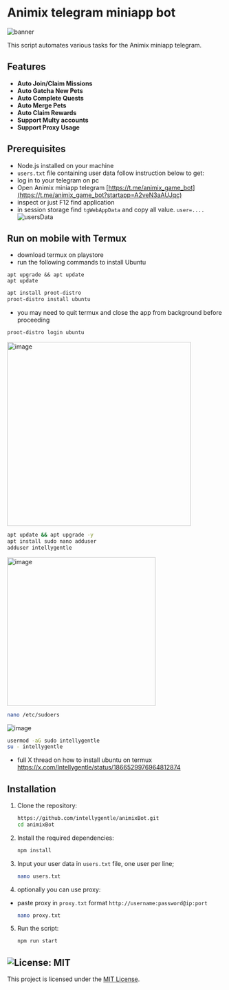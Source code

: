 # Animix telegram miniapp bot
![banner](img/image.png)

This script automates various tasks for the Animix miniapp telegram.

## Features

- **Auto Join/Claim Missions**
- **Auto Gatcha New Pets**
- **Auto Complete Quests**
- **Auto Merge Pets**
- **Auto Claim Rewards**
- **Support Multy accounts**
- **Support Proxy Usage**

## Prerequisites

- Node.js installed on your machine
- `users.txt` file containing user data follow instruction below to get:
- log in to your telegram on pc
- Open Animix miniapp telegram [https://t.me/animix_game_bot](https://t.me/animix_game_bot?startapp=A2veN3aAUJqc)
- inspect or just F12 find application
- in session storage find `tgWebAppData` and copy all value. `user=....`
![usersData](img/image-1.png)

## Run on mobile with Termux
- download termux on playstore
- run the following commands to install Ubuntu

```shell
apt upgrade && apt update
apt update
```


```sh
apt install proot-distro
proot-distro install ubuntu
```
- you may need to quit termux and close the app from background before proceeding

```sh
proot-distro login ubuntu
```

<img width="427" alt="image" src="https://github.com/user-attachments/assets/91133f5f-07d1-4518-90ce-aa71cf19d5ec" />

```sh
apt update && apt upgrade -y 
apt install sudo nano adduser
adduser intellygentle
```

<img width="345" alt="image" src="https://github.com/user-attachments/assets/de4c5cab-6b68-42e1-8503-1c12c6c49752" />

```sh
nano /etc/sudoers
```
![image](https://github.com/user-attachments/assets/b1a46e5c-fdd7-45d0-8379-8f2ac0bfdd3f)

```sh
usermod -aG sudo intellygentle
su - intellygentle
```

- full X thread on how to install ubuntu on termux
https://x.com/Intellygentle/status/1866529976964812874

## Installation

1. Clone the repository:
    ```sh
    https://github.com/intellygentle/animixBot.git
    cd animixBot
    ```

2. Install the required dependencies:
    ```sh
    npm install
    ```
3. Input your user data in `users.txt` file, one user per line;
    ```sh
    nano users.txt
    ```
4. optionally you can use proxy: 
- paste proxy in `proxy.txt` format `http://username:password@ip:port` 
    ```sh
    nano proxy.txt
    ```
5. Run the script:
    ```sh
    npm run start
    ```

## ![License: MIT](https://img.shields.io/badge/License-MIT-yellow.svg)

This project is licensed under the [MIT License](LICENSE).

